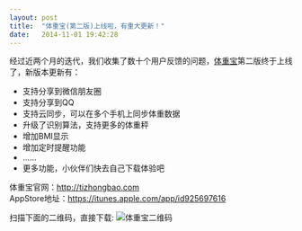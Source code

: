 ```yaml
---
layout: post
title:  "体重宝(第二版)上线啦，有重大更新！"
date:   2014-11-01 19:42:28
---
```

经过近两个月的迭代，我们收集了数十个用户反馈的问题，[体重宝](http://tizhongbao.com)第二版终于上线了，新版本更新有：

- 支持分享到微信朋友圈
- 支持分享到QQ
- 支持云同步，可以在多个手机上同步体重数据
- 升级了识别算法，支持更多的体重秤
- 增加BMI显示
- 增加定时提醒功能
- ……
- 更多功能，小伙伴们快去自己下载体验吧

体重宝官网：<http://tizhongbao.com><br>
AppStore地址：<https://itunes.apple.com/app/id925697616>

扫描下面的二维码，直接下载:
<img src="{{site.baseurl}}/img/qr-tizhongbao.png" alt="体重宝二维码" class="img-responsive">